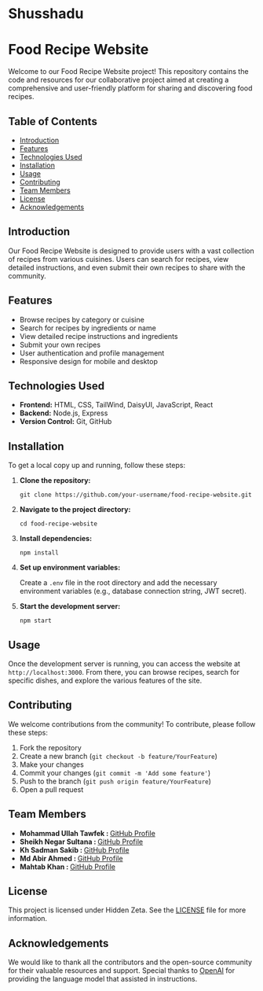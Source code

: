 # Shusshadu
<!DOCTYPE html>
<html lang="en">
<head>
    <meta charset="UTF-8">
    <meta name="viewport" content="width=device-width, initial-scale=1.0">
    <title>Food Recipe Website</title>
</head>
<body>
    <h1>Food Recipe Website</h1>
    <p>Welcome to our Food Recipe Website project! This repository contains the code and resources for our collaborative project aimed at creating a comprehensive and user-friendly platform for sharing and discovering food recipes.</p>
  <h2>Table of Contents</h2>
    <ul>
        <li><a href="#introduction">Introduction</a></li>
        <li><a href="#features">Features</a></li>
        <li><a href="#technologies-used">Technologies Used</a></li>
        <li><a href="#installation">Installation</a></li>
        <li><a href="#usage">Usage</a></li>
        <li><a href="#contributing">Contributing</a></li>
        <li><a href="#team-members">Team Members</a></li>
        <li><a href="#license">License</a></li>
        <li><a href="#acknowledgements">Acknowledgements</a></li>
    </ul>

   <h2 id="introduction">Introduction</h2>
    <p>Our Food Recipe Website is designed to provide users with a vast collection of recipes from various cuisines. Users can search for recipes, view detailed instructions, and even submit their own recipes to share with the community.</p>
    <h2 id="features">Features</h2>
    <ul>
        <li>Browse recipes by category or cuisine</li>
        <li>Search for recipes by ingredients or name</li>
        <li>View detailed recipe instructions and ingredients</li>
        <li>Submit your own recipes</li>
        <li>User authentication and profile management</li>
        <li>Responsive design for mobile and desktop</li>
    </ul>
    <h2 id="technologies-used">Technologies Used</h2>
    <ul>
        <li><strong>Frontend:</strong> HTML, CSS, TailWind, DaisyUI, JavaScript, React</li>
        <li><strong>Backend:</strong> Node.js, Express</li>
        <li><strong>Version Control:</strong> Git, GitHub</li>
    </ul>
    <h2 id="installation">Installation</h2>
    <p>To get a local copy up and running, follow these steps:</p>
    <ol>
        <li><strong>Clone the repository:</strong>
            <pre><code>git clone https://github.com/your-username/food-recipe-website.git</code></pre>
        </li>
        <li><strong>Navigate to the project directory:</strong>
            <pre><code>cd food-recipe-website</code></pre>
        </li>
        <li><strong>Install dependencies:</strong>
            <pre><code>npm install</code></pre>
        </li>
        <li><strong>Set up environment variables:</strong>
            <p>Create a <code>.env</code> file in the root directory and add the necessary environment variables (e.g., database connection string, JWT secret).</p>
        </li>
        <li><strong>Start the development server:</strong>
            <pre><code>npm start</code></pre>
        </li>
    </ol>
    <h2 id="usage">Usage</h2>
    <p>Once the development server is running, you can access the website at <code>http://localhost:3000</code>. From there, you can browse recipes, search for specific dishes, and explore the various features of the site.</p>
    <h2 id="contributing">Contributing</h2>
    <p>We welcome contributions from the community! To contribute, please follow these steps:</p>
    <ol>
        <li>Fork the repository</li>
        <li>Create a new branch (<code>git checkout -b feature/YourFeature</code>)</li>
        <li>Make your changes</li>
        <li>Commit your changes (<code>git commit -m 'Add some feature'</code>)</li>
        <li>Push to the branch (<code>git push origin feature/YourFeature</code>)</li>
        <li>Open a pull request</li>
    </ol>
    <h2 id="team-members">Team Members</h2>
    <ul>
        <li><strong>Mohammad Ullah Tawfek : </strong> <a href="https://github.com/AstroTawfek">GitHub Profile</a></li>
        <li><strong>Sheikh Negar Sultana : </strong> <a href="https://github.com/sheikhnegarsultana">GitHub Profile</a></li>
        <li><strong>Kh Sadman Sakib : </strong> <a href="https://github.com/sakibsidha">GitHub Profile</a></li>
        <li><strong>Md Abir Ahmed : </strong> <a href="https://github.com/aaporosh">GitHub Profile</a></li>
        <li><strong>Mahtab Khan : </strong> <a href="https://github.com/MahtabKhanSamin">GitHub Profile</a></li>
    </ul>
    <h2 id="license">License</h2>
    <p>This project is licensed under Hidden Zeta. See the <a href="LICENSE">LICENSE</a> file for more information.</p>
    <h2 id="acknowledgements">Acknowledgements</h2>
    <p>We would like to thank all the contributors and the open-source community for their valuable resources and support. Special thanks to <a href="https://openai.com">OpenAI</a> for providing the language model that assisted in instructions.</p>
</body>
</html>
